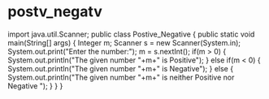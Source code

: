 # postv_negatv
import java.util.Scanner;
public class Postive_Negative 
{
public static void main(String[] args) 
{
Integer m;
Scanner s = new Scanner(System.in);
System.out.print("Enter the number:");
m = s.nextInt();
if(m > 0)
{
 System.out.println("The given number "+m+" is Positive");
}
 else if(m < 0)
{
System.out.println("The given number "+m+" is Negative");
 }
else
{
System.out.println("The given number "+m+" is neither Positive nor Negative ");
}
}
}
